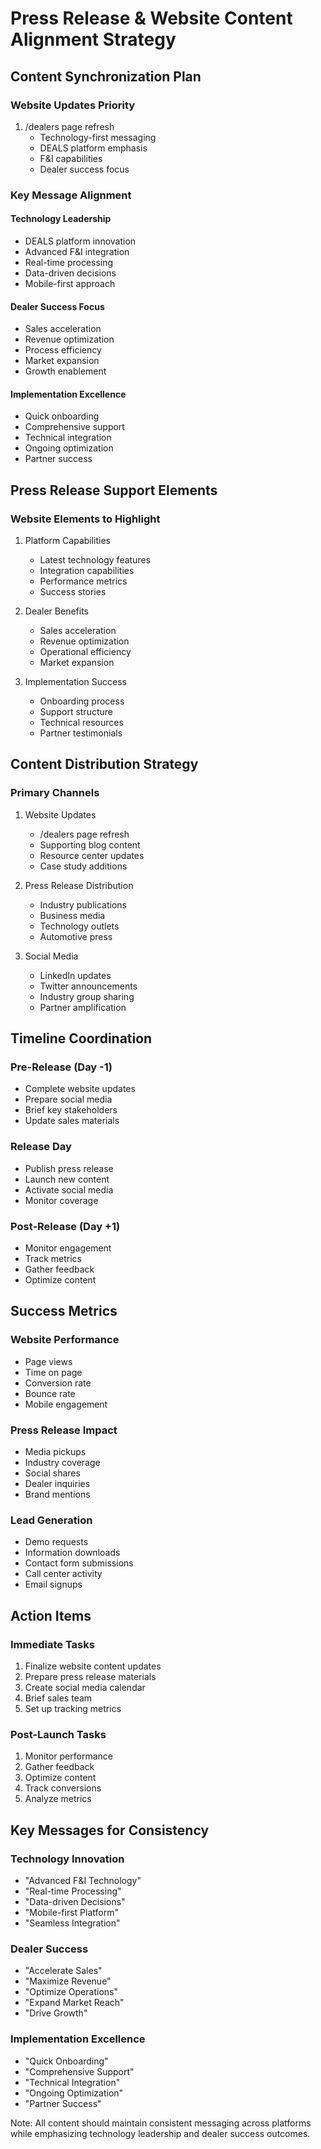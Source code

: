 # Press Release & Website Content Alignment Strategy

## Content Synchronization Plan

### Website Updates Priority
1. /dealers page refresh
   - Technology-first messaging
   - DEALS platform emphasis
   - F&I capabilities
   - Dealer success focus

### Key Message Alignment

#### Technology Leadership
- DEALS platform innovation
- Advanced F&I integration
- Real-time processing
- Data-driven decisions
- Mobile-first approach

#### Dealer Success Focus
- Sales acceleration
- Revenue optimization
- Process efficiency
- Market expansion
- Growth enablement

#### Implementation Excellence
- Quick onboarding
- Comprehensive support
- Technical integration
- Ongoing optimization
- Partner success

## Press Release Support Elements

### Website Elements to Highlight
1. Platform Capabilities
   - Latest technology features
   - Integration capabilities
   - Performance metrics
   - Success stories

2. Dealer Benefits
   - Sales acceleration
   - Revenue optimization
   - Operational efficiency
   - Market expansion

3. Implementation Success
   - Onboarding process
   - Support structure
   - Technical resources
   - Partner testimonials

## Content Distribution Strategy

### Primary Channels
1. Website Updates
   - /dealers page refresh
   - Supporting blog content
   - Resource center updates
   - Case study additions

2. Press Release Distribution
   - Industry publications
   - Business media
   - Technology outlets
   - Automotive press

3. Social Media
   - LinkedIn updates
   - Twitter announcements
   - Industry group sharing
   - Partner amplification

## Timeline Coordination

### Pre-Release (Day -1)
- Complete website updates
- Prepare social media
- Brief key stakeholders
- Update sales materials

### Release Day
- Publish press release
- Launch new content
- Activate social media
- Monitor coverage

### Post-Release (Day +1)
- Monitor engagement
- Track metrics
- Gather feedback
- Optimize content

## Success Metrics

### Website Performance
- Page views
- Time on page
- Conversion rate
- Bounce rate
- Mobile engagement

### Press Release Impact
- Media pickups
- Industry coverage
- Social shares
- Dealer inquiries
- Brand mentions

### Lead Generation
- Demo requests
- Information downloads
- Contact form submissions
- Call center activity
- Email signups

## Action Items

### Immediate Tasks
1. Finalize website content updates
2. Prepare press release materials
3. Create social media calendar
4. Brief sales team
5. Set up tracking metrics

### Post-Launch Tasks
1. Monitor performance
2. Gather feedback
3. Optimize content
4. Track conversions
5. Analyze metrics

## Key Messages for Consistency

### Technology Innovation
- "Advanced F&I Technology"
- "Real-time Processing"
- "Data-driven Decisions"
- "Mobile-first Platform"
- "Seamless Integration"

### Dealer Success
- "Accelerate Sales"
- "Maximize Revenue"
- "Optimize Operations"
- "Expand Market Reach"
- "Drive Growth"

### Implementation Excellence
- "Quick Onboarding"
- "Comprehensive Support"
- "Technical Integration"
- "Ongoing Optimization"
- "Partner Success"

Note: All content should maintain consistent messaging across platforms while emphasizing technology leadership and dealer success outcomes.
